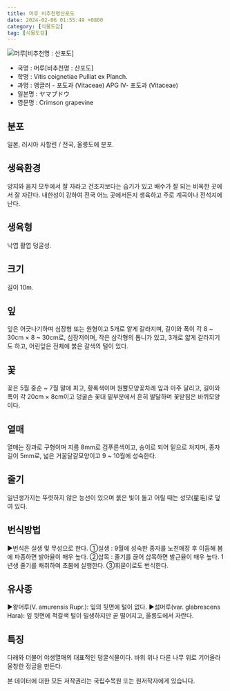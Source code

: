 ```yaml
---
title: 머루_비추천명산포도
date: 2024-02-06 01:55:49 +0800
category: [식물도감]
tag: [식물도감]
---
```




![머루[비추천명 : 산포도]](/fileUpload/plants/basic/Vitaceae/Vitis/11915/1_th2.JPG)
- 국명 : 머루[비추천명 : 산포도]
- 학명 : Vitis coignetiae Pulliat ex Planch.
- 과명 : 앵글러 - 포도과 (Vitaceae) APG Ⅳ- 포도과 (Vitaceae)
- 일본명 : ヤマブドウ
- 영문명 : Crimson grapevine


## 분포
일본, 러시아 사할린 / 전국, 울릉도에 분포.
## 생육환경
양지와 음지 모두에서 잘 자라고 건조지보다는 습기가 있고 배수가 잘 되는 비옥한 곳에서 잘 자란다. 내한성이 강하여 전국 어느 곳에서든지 생육하고 주로 계곡이나 전석지에 난다.
## 생육형
낙엽 활엽 덩굴성. 
## 크기
길이 10m.
## 잎
잎은 어긋나기하며 심장형 또는 원형이고 5개로 얕게 갈라지며, 길이와 폭이 각 8 ~ 30cm × 8 ~ 30cm로, 심장저이며, 작은 삼각형의 톱니가 있고, 3개로 얇게 갈라지기도 하고, 어린잎은 전체에 붉은 갈색의 털이 있다.
## 꽃
꽃은 5월 중순 ~ 7월 말에 피고, 황록색이며 원뿔모양꽃차례 잎과 마주 달리고, 길이와 폭이 각 20cm × 8cm이고 덩굴손 꽃대 밑부분에서 흔히 발달하며 꽃받침은 바퀴모양이다.
## 열매
열매는 장과로 구형이며 지름 8mm로 검푸른색이고, 송이로 되어 밑으로 처지며, 종자 길이 5mm로, 넓은 거꿀달걀모양이고 9 ~ 10월에 성숙한다.
## 줄기
일년생가지는 뚜렷하지 않은 능선이 있으며 붉은 빛이 돌고 어릴 때는 성모(星毛)로 덮여 있다.
## 번식방법
▶번식은 실생 및 무성으로 한다. ①실생 : 9월에 성숙한 종자를 노천매장 후 이듬해 봄에 파종하면 발아율이 매우 높다. ②삽목 : 줄기를 끊어 삽목하면 발근율이 매우 높다. 1년생 줄기를 채취하여 초봄에 실행한다. ③휘묻이로도 번식한다.
## 유사종
▶왕머루(V. amurensis Rupr.): 잎의 뒷면에 털이 없다. ▶섬머루(var. glabrescens Hara): 잎 뒷면에 적갈색 털이 밀생하지만 곧 떨어지고,  울릉도에서 자란다.
## 특징
다래와 더불어 야생열매의 대표적인 덩굴식물이다. 바위 위나 다른 나무 위로 기어올라 울창한 정글을 만든다.






본 데이터에 대한 모든 저작권리는 국립수목원 또는 원저작자에게 있습니다.
